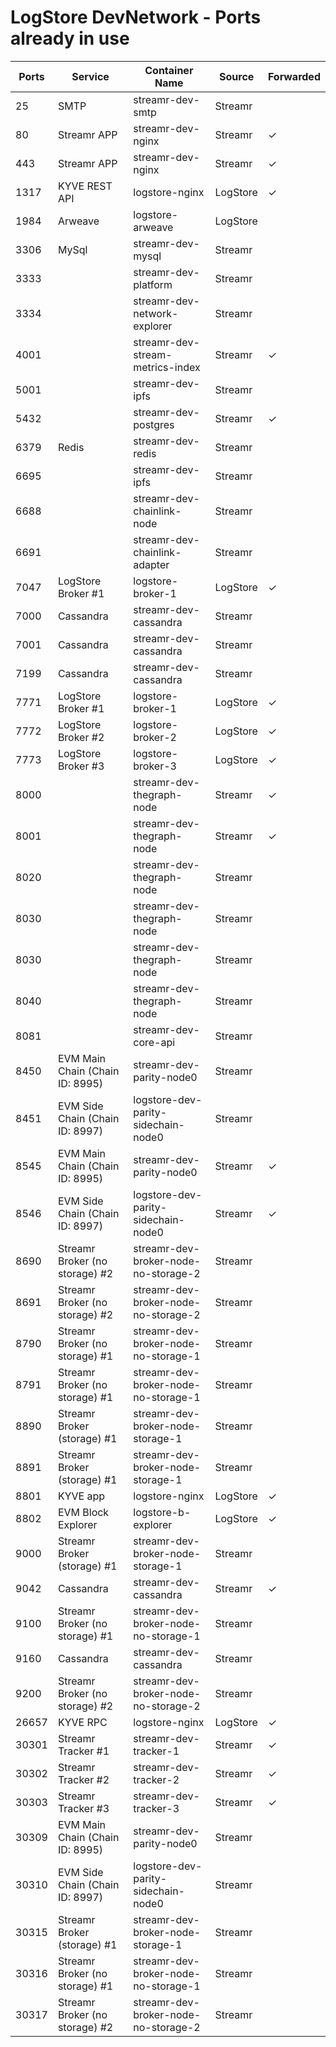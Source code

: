 # LogStore DevNetwork - Ports already in use

| Ports | Service                         | Container Name                       | Source   | Forwarded |
| ----- | ------------------------------- | ------------------------------------ | -------- | --------- |
| 25    | SMTP                            | streamr-dev-smtp                     | Streamr  |           |
| 80    | Streamr APP                     | streamr-dev-nginx                    | Streamr  | &check;   |
| 443   | Streamr APP                     | streamr-dev-nginx                    | Streamr  | &check;   |
| 1317  | KYVE REST API                   | logstore-nginx                       | LogStore | &check;   |
| 1984  | Arweave                         | logstore-arweave                     | LogStore |           |
| 3306  | MySql                           | streamr-dev-mysql                    | Streamr  |           |
| 3333  |                                 | streamr-dev-platform                 | Streamr  |           |
| 3334  |                                 | streamr-dev-network-explorer         | Streamr  |           |
| 4001  |                                 | streamr-dev-stream-metrics-index     | Streamr  | &check;   |
| 5001  |                                 | streamr-dev-ipfs                     | Streamr  |           |
| 5432  |                                 | streamr-dev-postgres                 | Streamr  | &check;   |
| 6379  | Redis                           | streamr-dev-redis                    | Streamr  |           |
| 6695  |                                 | streamr-dev-ipfs                     | Streamr  |           |
| 6688  |                                 | streamr-dev-chainlink-node           | Streamr  |           |
| 6691  |                                 | streamr-dev-chainlink-adapter        | Streamr  |           |
| 7047  | LogStore Broker #1              | logstore-broker-1                    | LogStore | &check;   |
| 7000  | Cassandra                       | streamr-dev-cassandra                | Streamr  |           |
| 7001  | Cassandra                       | streamr-dev-cassandra                | Streamr  |           |
| 7199  | Cassandra                       | streamr-dev-cassandra                | Streamr  |           |
| 7771  | LogStore Broker #1              | logstore-broker-1                    | LogStore | &check;   |
| 7772  | LogStore Broker #2              | logstore-broker-2                    | LogStore | &check;   |
| 7773  | LogStore Broker #3              | logstore-broker-3                    | LogStore | &check;   |
| 8000  |                                 | streamr-dev-thegraph-node            | Streamr  | &check;   |
| 8001  |                                 | streamr-dev-thegraph-node            | Streamr  | &check;   |
| 8020  |                                 | streamr-dev-thegraph-node            | Streamr  |           |
| 8030  |                                 | streamr-dev-thegraph-node            | Streamr  |           |
| 8030  |                                 | streamr-dev-thegraph-node            | Streamr  |           |
| 8040  |                                 | streamr-dev-thegraph-node            | Streamr  |           |
| 8081  |                                 | streamr-dev-core-api                 | Streamr  |           |
| 8450  | EVM Main Chain (Chain ID: 8995) | streamr-dev-parity-node0             | Streamr  |           |
| 8451  | EVM Side Chain (Chain ID: 8997) | logstore-dev-parity-sidechain-node0  | Streamr  |           |
| 8545  | EVM Main Chain (Chain ID: 8995) | streamr-dev-parity-node0             | Streamr  | &check;   |
| 8546  | EVM Side Chain (Chain ID: 8997) | logstore-dev-parity-sidechain-node0  | Streamr  | &check;   |
| 8690  | Streamr Broker (no storage) #2  | streamr-dev-broker-node-no-storage-2 | Streamr  |           |
| 8691  | Streamr Broker (no storage) #2  | streamr-dev-broker-node-no-storage-2 | Streamr  |           |
| 8790  | Streamr Broker (no storage) #1  | streamr-dev-broker-node-no-storage-1 | Streamr  |           |
| 8791  | Streamr Broker (no storage) #1  | streamr-dev-broker-node-no-storage-1 | Streamr  |           |
| 8890  | Streamr Broker (storage) #1     | streamr-dev-broker-node-storage-1    | Streamr  |           |
| 8891  | Streamr Broker (storage) #1     | streamr-dev-broker-node-storage-1    | Streamr  |           |
| 8801  | KYVE app                        | logstore-nginx                       | LogStore | &check;   |
| 8802  | EVM Block Explorer              | logstore-b-explorer                  | LogStore | &check;   |
| 9000  | Streamr Broker (storage) #1     | streamr-dev-broker-node-storage-1    | Streamr  |           |
| 9042  | Cassandra                       | streamr-dev-cassandra                | Streamr  | &check;   |
| 9100  | Streamr Broker (no storage) #1  | streamr-dev-broker-node-no-storage-1 | Streamr  |           |
| 9160  | Cassandra                       | streamr-dev-cassandra                | Streamr  |           |
| 9200  | Streamr Broker (no storage) #2  | streamr-dev-broker-node-no-storage-2 | Streamr  |           |
| 26657 | KYVE RPC                        | logstore-nginx                       | LogStore | &check;   |
| 30301 | Streamr Tracker #1              | streamr-dev-tracker-1                | Streamr  | &check;   |
| 30302 | Streamr Tracker #2              | streamr-dev-tracker-2                | Streamr  | &check;   |
| 30303 | Streamr Tracker #3              | streamr-dev-tracker-3                | Streamr  | &check;   |
| 30309 | EVM Main Chain (Chain ID: 8995) | streamr-dev-parity-node0             | Streamr  |           |
| 30310 | EVM Side Chain (Chain ID: 8997) | logstore-dev-parity-sidechain-node0  | Streamr  |           |
| 30315 | Streamr Broker (storage) #1     | streamr-dev-broker-node-storage-1    | Streamr  |           |
| 30316 | Streamr Broker (no storage) #1  | streamr-dev-broker-node-no-storage-1 | Streamr  |           |
| 30317 | Streamr Broker (no storage) #2  | streamr-dev-broker-node-no-storage-2 | Streamr  |           |
